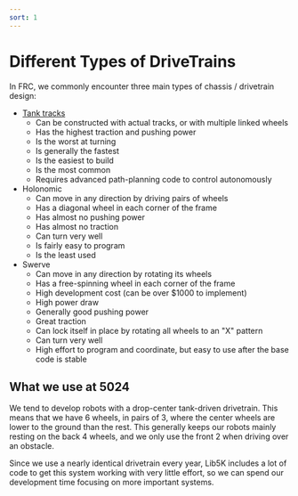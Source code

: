 ```yaml
---
sort: 1
---
```


# Different Types of DriveTrains

In FRC, we commonly encounter three main types of chassis / drivetrain design:

 - [Tank tracks](/lib5k/technical/drivetrain/tankdrive.html)
   - Can be constructed with actual tracks, or with multiple linked wheels
   - Has the highest traction and pushing power
   - Is the worst at turning
   - Is generally the fastest
   - Is the easiest to build
   - Is the most common
   - Requires advanced path-planning code to control autonomously
 - Holonomic
   - Can move in any direction by driving pairs of wheels
   - Has a diagonal wheel in each corner of the frame
   - Has almost no pushing power
   - Has almost no traction
   - Can turn very well
   - Is fairly easy to program
   - Is the least used
 - Swerve
   - Can move in any direction by rotating its wheels
   - Has a free-spinning wheel in each corner of the frame
   - High development cost (can be over $1000 to implement)
   - High power draw
   - Generally good pushing power
   - Great traction
   - Can lock itself in place by rotating all wheels to an "X" pattern
   - Can turn very well
   - High effort to program and coordinate, but easy to use after the base code is stable

## What we use at 5024

We tend to develop robots with a drop-center tank-driven drivetrain. This means that we have 6 wheels, in pairs of 3, where the center wheels are lower to the ground than the rest. This generally keeps our robots mainly resting on the back 4 wheels, and we only use the front 2 when driving over an obstacle.

Since we use a nearly identical drivetrain every year, Lib5K includes a lot of code to get this system working with very little effort, so we can spend our development time focusing on more important systems.